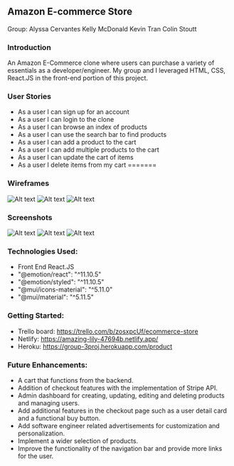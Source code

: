 ## Amazon E-commerce Store

Group:
Alyssa Cervantes
Kelly McDonald
Kevin Tran
Colin Stoutt

### Introduction

An Amazon E-Commerce clone where users can purchase a variety of essentials as a developer/engineer. My group and I leveraged HTML, CSS, React.JS in the front-end portion of this project. 

### User Stories

- As a user I can sign up for an account
- As a user I can login to the clone
- As a user I can browse an index of products
- As a user I can use the search bar to find products
- As a user I can add a product to the cart
- As a user I can add multiple products to the cart
- As a user I can update the cart of items
- As a user I delete items from my cart
=======

### Wireframes
![Alt text](Screen%20Shot%202023-01-20%20at%2011.43.14%20AM.png)
![Alt text](Screen%20Shot%202023-01-20%20at%2011.43.27%20AM.png)
![Alt text](Screen%20Shot%202023-01-20%20at%2011.43.37%20AM.png)

### Screenshots
![Alt text](Screen%20Shot%202023-01-21%20at%201.34.21%20AM.png)
![Alt text](Screen%20Shot%202023-01-21%20at%201.34.43%20AM.png)
![Alt text](Screen%20Shot%202023-01-21%20at%201.35.22%20AM.png)

### Technologies Used: 

- Front End React.JS
- "@emotion/react": "^11.10.5"
- "@emotion/styled": "^11.10.5"
- "@mui/icons-material": "^5.11.0"
- "@mui/material": "^5.11.5"

### Getting Started: 

- Trello board: https://trello.com/b/zosxpcUf/ecommerce-store
- Netlify: https://amazing-lily-47694b.netlify.app/
- Heroku: https://group-3proj.herokuapp.com/product


### Future Enhancements:

- A cart that functions from the backend.
- Addition of checkout features with the implementation of Stripe API.
- Admin dashboard for creating, updating, editing and deleting products and managing users.
- Add additional features in the checkout page such as a user detail card and a functional buy button.
- Add software engineer related advertisements for customization and personalization. 
- Implement a wider selection of products.
- Improve the functionality of the navigation bar and provide more links for the user. 
  
